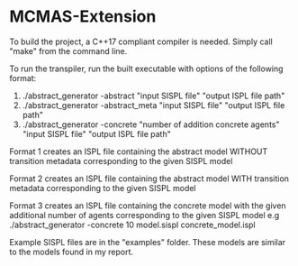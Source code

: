 # MCMAS-Extension

To build the project, a C++17 compliant compiler is needed. Simply call "make" from the command line.

To run the transpiler, run the built executable with options of the following format:

1. ./abstract_generator -abstract "input SISPL file" "output ISPL file path"
2. ./abstract_generator -abstract_meta "input SISPL file" "output ISPL file path"
3. ./abstract_generator -concrete "number of addition concrete agents" "input SISPL file" "output ISPL file path"

Format 1 creates an ISPL file containing the abstract model WITHOUT transition metadata corresponding to the given SISPL model

Format 2 creates an ISPL file containing the abstract model WITH transition metadata corresponding to the given SISPL model

Format 3 creates an ISPL file containing the concrete model with the given additional number of agents corresponding to the given SISPL model e.g ./abstract_generator -concrete 10 model.sispl concrete_model.ispl

Example SISPL files are in the "examples" folder. These models are similar to the models found in my report.